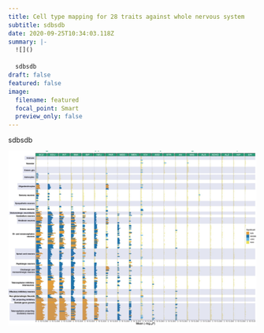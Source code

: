 ```yaml
---
title: Cell type mapping for 28 traits against whole nervous system
subtitle: sdbsdb
date: 2020-09-25T10:34:03.118Z
summary: |-
  ![]()

  sdbsdb
draft: false
featured: false
image:
  filename: featured
  focal_point: Smart
  preview_only: false
---
```

sdbsdb



![](fig0-all-traits-all-cell-types.jpg)